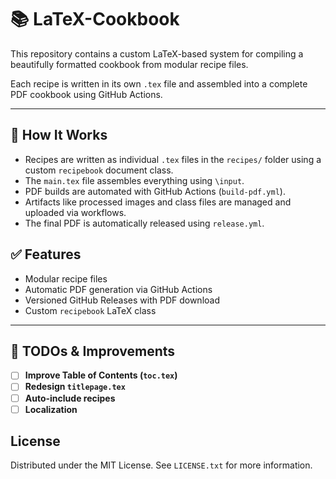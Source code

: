 # 📚 LaTeX-Cookbook

This repository contains a custom LaTeX-based system for compiling a beautifully formatted cookbook from modular recipe files.

Each recipe is written in its own `.tex` file and assembled into a complete PDF cookbook using GitHub Actions.

---

## 📖 How It Works

- Recipes are written as individual `.tex` files in the `recipes/` folder using a custom `recipebook` document class.
- The `main.tex` file assembles everything using `\input`.
- PDF builds are automated with GitHub Actions (`build-pdf.yml`).
- Artifacts like processed images and class files are managed and uploaded via workflows.
- The final PDF is automatically released using `release.yml`.


## ✅ Features

- Modular recipe files
- Automatic PDF generation via GitHub Actions
- Versioned GitHub Releases with PDF download
- Custom `recipebook` LaTeX class

---

## 📌 TODOs & Improvements

- [ ] **Improve Table of Contents (`toc.tex`)**
- [ ] **Redesign `titlepage.tex`**
- [ ] **Auto-include recipes**
- [ ] **Localization**

## License

Distributed under the MIT License. See `LICENSE.txt` for more information.
